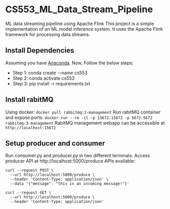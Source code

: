 # CS553_ML_Data_Stream_Pipeline
ML data streaming pipeline using Apache Flink
This project is a simple implementation of an ML model inference system. It uses the Apache Flink framework for processing data streams.

## Install Dependencies
Assuming you have <a href="https://docs.anaconda.com/anaconda/install/">Anaconda</a>.
Now, Follow the below steps:

- Step 1: conda create --name cs553
- Step 2: conda activate cs553
- Step 3: pip install -r requirements.txt 

## Install rabitMQ
Using docker: `docker pull rabbitmq:3-management`
Run rabitMQ container and expose ports: `docker run --rm -it -p 15672:15672 -p 5672:5672 rabbitmq:3-management`
RabitMQ management webapp can be accessible at `http://localhost:15672`

## Setup producer and consumer 
Run consumer.py and producer.py in two different terminals. 
Access producer API at http://localhost:5000/produce
APIs available:

```
curl --request POST \
  --url http://localhost:5000/produce \
  --header 'Content-Type: application/json' \
  --data '{"message": "this is an incoming message!"}'
  ```

```
curl --request GET \
  --url http://localhost:5000/produce \
  --header 'Content-Type: application/json'
  ```